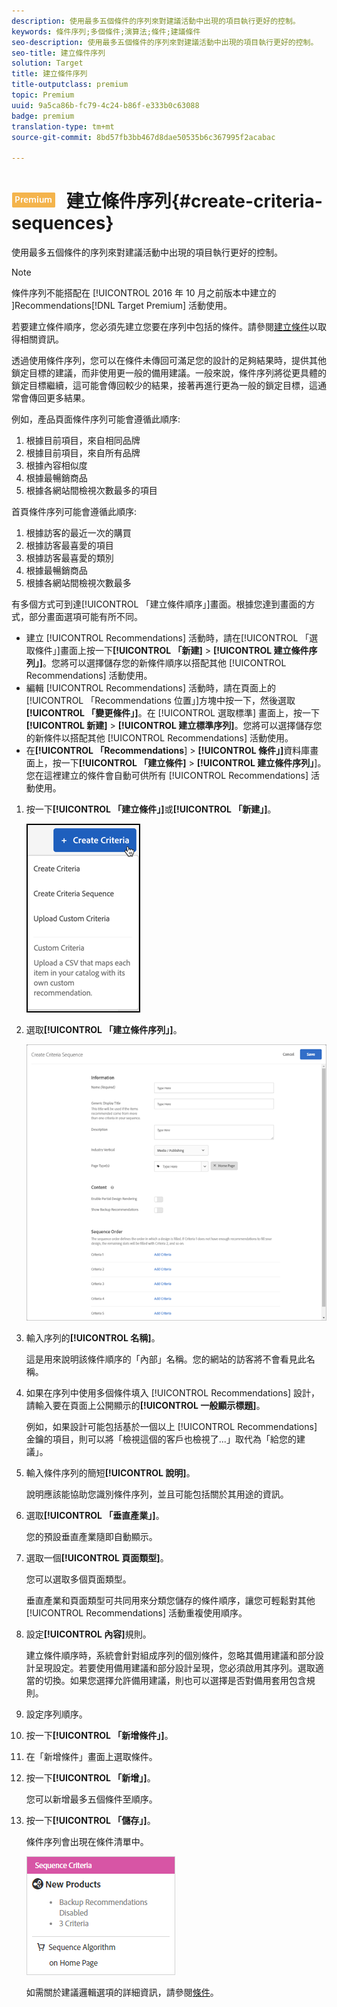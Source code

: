 ```yaml
---
description: 使用最多五個條件的序列來對建議活動中出現的項目執行更好的控制。
keywords: 條件序列;多個條件;演算法;條件;建議條件
seo-description: 使用最多五個條件的序列來對建議活動中出現的項目執行更好的控制。
seo-title: 建立條件序列
solution: Target
title: 建立條件序列
title-outputclass: premium
topic: Premium
uuid: 9a5ca86b-fc79-4c24-b86f-e333b0c63088
badge: premium
translation-type: tm+mt
source-git-commit: 8bd57fb3bb467d8dae50535b6c367995f2acabac

---
```



# ![PREMIUM](/help/assets/premium.png) 建立條件序列{#create-criteria-sequences}

使用最多五個條件的序列來對建議活動中出現的項目執行更好的控制。

>[!NOTE]
>
>條件序列不能搭配在 [!UICONTROL  2016 年 10 月之前版本中建立的 ]Recommendations[!DNL Target Premium] 活動使用。

若要建立條件順序，您必須先建立您要在序列中包括的條件。請參閱[建立條件](../../c-recommendations/c-algorithms/create-new-algorithm.md#task_8A9CB465F28D44899F69F38AD27352FE)以取得相關資訊。

透過使用條件序列，您可以在條件未傳回可滿足您的設計的足夠結果時，提供其他鎖定目標的建議，而非使用更一般的備用建議。一般來說，條件序列將從更具體的鎖定目標繼續，這可能會傳回較少的結果，接著再進行更為一般的鎖定目標，這通常會傳回更多結果。

例如，產品頁面條件序列可能會遵循此順序:

1. 根據目前項目，來自相同品牌
1. 根據目前項目，來自所有品牌
1. 根據內容相似度
1. 根據最暢銷商品
1. 根據各網站間檢視次數最多的項目

首頁條件序列可能會遵循此順序:

1. 根據訪客的最近一次的購買
1. 根據訪客最喜愛的項目
1. 根據訪客最喜愛的類別
1. 根據最暢銷商品
1. 根據各網站間檢視次數最多

有多個方式可到達[!UICONTROL 「建立條件順序」]畫面。根據您達到畫面的方式，部分畫面選項可能有所不同。

* 建立 [!UICONTROL Recommendations] 活動時，請在[!UICONTROL 「選取條件」]畫面上按一下&#x200B;**[!UICONTROL 「新建]** &gt; **[!UICONTROL 建立條件序列」]**。您將可以選擇儲存您的新條件順序以搭配其他 [!UICONTROL Recommendations] 活動使用。
* 編輯 [!UICONTROL Recommendations] 活動時，請在頁面上的[!UICONTROL 「Recommendations 位置」]方塊中按一下，然後選取&#x200B;**[!UICONTROL 「變更條件」]**。在 [!UICONTROL 選取標準] 畫面上，按一下 **[!UICONTROL 新建]** &gt; **[!UICONTROL 建立標準序列]**。您將可以選擇儲存您的新條件以搭配其他 [!UICONTROL Recommendations] 活動使用。
* 在&#x200B;**[!UICONTROL 「Recommendations**] &gt; **[!UICONTROL 條件」]**&#x200B;資料庫畫面上，按一下&#x200B;**[!UICONTROL 「建立條件]** &gt; **[!UICONTROL 建立條件序列」**]。您在這裡建立的條件會自動可供所有 [!UICONTROL Recommendations] 活動使用。

1. 按一下&#x200B;**[!UICONTROL 「建立條件」]**&#x200B;或&#x200B;**[!UICONTROL 「新建」]**。

   ![建立新條件](/help/c-recommendations/c-algorithms/assets/button_CreateCriteria_new.png)

1. 選取&#x200B;**[!UICONTROL 「建立條件序列」]**。

   ![](assets/CreateCriteriaSequence.png)

1. 輸入序列的&#x200B;**[!UICONTROL 名稱]**。

   這是用來說明該條件順序的「內部」名稱。您的網站的訪客將不會看見此名稱。
1. 如果在序列中使用多個條件填入 [!UICONTROL Recommendations] 設計，請輸入要在頁面上公開顯示的&#x200B;**[!UICONTROL 一般顯示標題]**。

   例如，如果設計可能包括基於一個以上 [!UICONTROL Recommendations] 金鑰的項目，則可以將「檢視這個的客戶也檢視了...」取代為「給您的建議」。
1. 輸入條件序列的簡短&#x200B;**[!UICONTROL 說明]**。

   說明應該能協助您識別條件序列，並且可能包括關於其用途的資訊。
1. 選取&#x200B;**[!UICONTROL 「垂直產業」]**。

   您的預設垂直產業隨即自動顯示。
1. 選取一個&#x200B;**[!UICONTROL 頁面類型]**。

   您可以選取多個頁面類型。

   垂直產業和頁面類型可共同用來分類您儲存的條件順序，讓您可輕鬆對其他 [!UICONTROL Recommendations] 活動重複使用順序。
1. 設定&#x200B;**[!UICONTROL 內容]**&#x200B;規則。

   建立條件順序時，系統會針對組成序列的個別條件，忽略其備用建議和部分設計呈現設定。若要使用備用建議和部分設計呈現，您必須啟用其序列。選取適當的切換。如果您選擇允許備用建議，則也可以選擇是否對備用套用包含規則。
1. 設定序列順序。

1. 按一下&#x200B;**[!UICONTROL 「新增條件」]**。
1. 在「新增條件」畫面上選取條件。
1. 按一下&#x200B;**[!UICONTROL 「新增」]**。

   您可以新增最多五個條件至順序。
1. 按一下&#x200B;**[!UICONTROL 「儲存」]**。

   條件序列會出現在條件清單中。

   ![](assets/CriteriaSequenceCard.png)

   如需關於建議邏輯選項的詳細資訊，請參閱[條件](../../c-recommendations/c-algorithms/algorithms.md#concept_4BD01DC437F543C0A13621C93A302750)。
